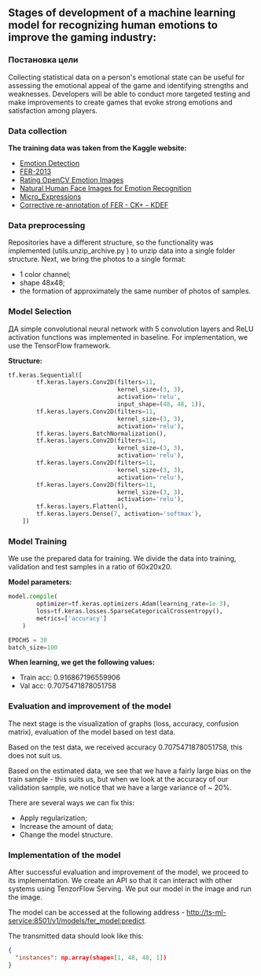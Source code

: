 ## Stages of development of a machine learning model for recognizing human emotions to improve the gaming industry:

### Постановка цели

Collecting statistical data on a person's emotional state can be useful for assessing the emotional appeal of the game and identifying strengths and weaknesses.
Developers will be able to conduct more targeted testing and make improvements to create games that evoke strong emotions and satisfaction among players.

### Data collection

**The training data was taken from the Kaggle website:**

* [Emotion Detection](https://www.kaggle.com/datasets/ananthu017/emotion-detection-fer)
* [FER-2013](https://www.kaggle.com/datasets/msambare/fer2013)  
* [Rating OpenCV Emotion Images](https://www.kaggle.com/datasets/juniorbueno/rating-opencv-emotion-images)  
* [Natural Human Face Images for Emotion Recognition](https://www.kaggle.com/datasets/sudarshanvaidya/random-images-for-face-emotion-recognition)  
* [Micro_Expressions](https://www.kaggle.com/datasets/kmirfan/micro-expressions)  
* [Corrective re-annotation of FER - CK+ - KDEF](https://www.kaggle.com/datasets/sudarshanvaidya/corrective-reannotation-of-fer-ck-kdef)  

### Data preprocessing

Repositories have a different structure, so the functionality was implemented (utils.unzip_archive.py ) to unzip data into a single folder structure. Next, we bring the photos to a single format:

* 1 color channel;
* shape 48x48;
* the formation of approximately the same number of photos of samples.

### Model Selection

ДA simple convolutional neural network with 5 convolution layers and ReLU activation functions was implemented in baseline. For implementation, we use the TensorFlow framework.

**Structure:**
```python
tf.keras.Sequential([
        tf.keras.layers.Conv2D(filters=11,
                               kernel_size=(3, 3),
                               activation='relu',
                               input_shape=(48, 48, 1)),
        tf.keras.layers.Conv2D(filters=11,
                               kernel_size=(3, 3),
                               activation='relu'),
        tf.keras.layers.BatchNormalization(),
        tf.keras.layers.Conv2D(filters=11,
                               kernel_size=(3, 3),
                               activation='relu'),
        tf.keras.layers.Conv2D(filters=11,
                               kernel_size=(3, 3),
                               activation='relu'),
        tf.keras.layers.Conv2D(filters=11,
                               kernel_size=(3, 3),
                               activation='relu'),
        tf.keras.layers.Flatten(),
        tf.keras.layers.Dense(7, activation='softmax'),
    ])
```

### Model Training

We use the prepared data for training. We divide the data into training, validation and test samples in a ratio of 60x20x20.

**Model parameters:**
```python
model.compile(
        optimizer=tf.keras.optimizers.Adam(learning_rate=1e-3),
        loss=tf.keras.losses.SparseCategoricalCrossentropy(),
        metrics=['accuracy']
    )

EPOCHS = 30
batch_size=100
```

**When learning, we get the following values:**

* Train acc: 0.916867196559906
* Val acc: 0.7075471878051758

### Evaluation and improvement of the model

The next stage is the visualization of graphs (loss, accuracy, confusion matrix), evaluation of the model based on test data.

Based on the test data, we received accuracy 0.7075471878051758, this does not suit us.

Based on the estimated data, we see that we have a fairly large bias on the train sample - this suits us, but when we look at the accuracy of our validation sample, we notice that we have a large variance of ~ 20%.

There are several ways we can fix this:

* Apply regularization;
* Increase the amount of data;
* Change the model structure.

### Implementation of the model

After successful evaluation and improvement of the model, we proceed to its implementation. We create an API so that it can interact with other systems using TenzorFlow Serving. We put our model in the image and run the image.

The model can be accessed at the following address - [http://ts-ml-service:8501/v1/models/fer_model:predict](http://ts-ml-service:8501/v1/models/fer_model:predict).

The transmitted data should look like this:
```json
{
  "instances": np.array(shape=[1, 48, 48, 1])
}
```